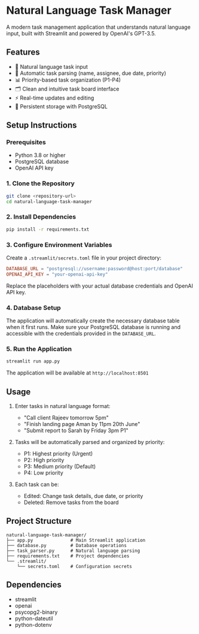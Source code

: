 # Natural Language Task Manager

A modern task management application that understands natural language input, built with Streamlit and powered by OpenAI's GPT-3.5.

## Features

- 📝 Natural language task input
- 🎯 Automatic task parsing (name, assignee, due date, priority)
- 📊 Priority-based task organization (P1-P4)
- 🗂️ Clean and intuitive task board interface
- ⚡ Real-time updates and editing
- 🔄 Persistent storage with PostgreSQL

## Setup Instructions

### Prerequisites

- Python 3.8 or higher
- PostgreSQL database
- OpenAI API key

### 1. Clone the Repository

```bash
git clone <repository-url>
cd natural-language-task-manager
```

### 2. Install Dependencies

```bash
pip install -r requirements.txt
```

### 3. Configure Environment Variables

Create a `.streamlit/secrets.toml` file in your project directory:

```toml
DATABASE_URL = "postgresql://username:password@host:port/database"
OPENAI_API_KEY = "your-openai-api-key"
```

Replace the placeholders with your actual database credentials and OpenAI API key.

### 4. Database Setup

The application will automatically create the necessary database table when it first runs. Make sure your PostgreSQL database is running and accessible with the credentials provided in the `DATABASE_URL`.

### 5. Run the Application

```bash
streamlit run app.py
```

The application will be available at `http://localhost:8501`

## Usage

1. Enter tasks in natural language format:
   - "Call client Rajeev tomorrow 5pm"
   - "Finish landing page Aman by 11pm 20th June"
   - "Submit report to Sarah by Friday 3pm P1"

2. Tasks will be automatically parsed and organized by priority:
   - P1: Highest priority (Urgent)
   - P2: High priority
   - P3: Medium priority (Default)
   - P4: Low priority

3. Each task can be:
   - Edited: Change task details, due date, or priority
   - Deleted: Remove tasks from the board

## Project Structure

```
natural-language-task-manager/
├── app.py              # Main Streamlit application
├── database.py         # Database operations
├── task_parser.py      # Natural language parsing
├── requirements.txt    # Project dependencies
└── .streamlit/
    └── secrets.toml    # Configuration secrets
```

## Dependencies

- streamlit
- openai
- psycopg2-binary
- python-dateutil
- python-dotenv